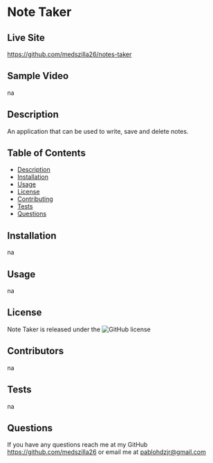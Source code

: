 # Note Taker

## Live Site

https://github.com/medszilla26/notes-taker

## Sample Video

na

## Description

An application that can be used to write, save and delete notes.

## Table of Contents

- [Description](#description)
- [Installation](#installation)
- [Usage](#usage)
- [License](#license)
- [Contributing](#contributing)
- [Tests](#tests)
- [Questions](#questions)

## Installation

na

## Usage

na

## License

Note Taker is released under the ![GitHub license](https://img.shields.io/badge/license-MIT-blue.svg)

## Contributors

na

## Tests

na

## Questions

If you have any questions reach me at my GitHub https://github.com/medszilla26 or email me at pablohdzjr@gmail.com
